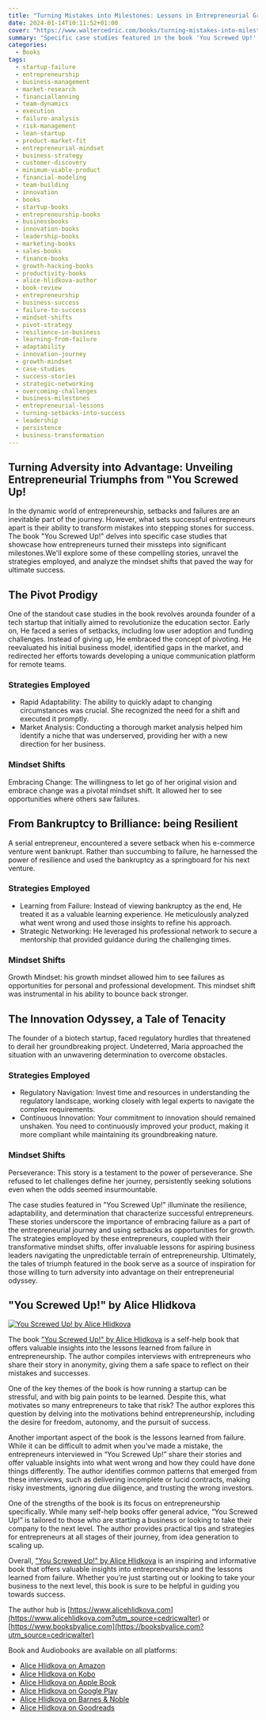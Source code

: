 ```yaml
---
title: "Turning Mistakes into Milestones: Lessons in Entrepreneurial Growth"
date: 2024-01-14T10:11:52+01:00
cover: "https://www.waltercedric.com/books/turning-mistakes-into-milestones-by-alice-hlidkova.webp"
summary: "Specific case studies featured in the book 'You Screwed Up!' where entrepreneurs turned their mistakes into significant milestones. Explore the strategies and mindset shifts that led to success."
categories:
  - Books
tags:
  - startup-failure
  - entrepreneurship
  - business-management
  - market-research
  - financiallanning
  - team-dynamics
  - execution
  - failure-analysis
  - risk-management
  - lean-startup
  - product-market-fit
  - entrepreneurial-mindset
  - business-strategy
  - customer-discovery
  - minimum-viable-product
  - financial-modeling
  - team-building
  - innovation
  - books
  - startup-books
  - entrepreneurship-books
  - businessbooks
  - innovation-books
  - leadership-books
  - marketing-books
  - sales-books
  - finance-books
  - growth-hacking-books
  - productivity-books
  - alice-hlidkova-author
  - book-review
  - entrepreneurship
  - business-success
  - failure-to-success
  - mindset-shifts
  - pivot-strategy
  - resilience-in-business
  - learning-from-failure
  - adaptability
  - innovation-journey
  - growth-mindset
  - case-studies
  - success-stories
  - strategic-networking
  - overcoming-challenges
  - business-milestones
  - entrepreneurial-lessons
  - turning-setbacks-into-success
  - leadership
  - persistence
  - business-transformation
---
```

## Turning Adversity into Advantage: Unveiling Entrepreneurial Triumphs from "You Screwed Up!

In the dynamic world of entrepreneurship, setbacks and failures are an inevitable part of the journey. However, what sets successful entrepreneurs apart is their ability to transform mistakes into stepping stones for success. The book "You Screwed Up!" delves into specific case studies that showcase how entrepreneurs turned their missteps into significant milestones.We'll explore some of these compelling stories, unravel the strategies employed, and analyze the mindset shifts that paved the way for ultimate success.

## The Pivot Prodigy

One of the standout case studies in the book revolves arounda founder of a tech startup that initially aimed to revolutionize the education sector. Early on, He faced a series of setbacks, including low user adoption and funding challenges. Instead of giving up, He embraced the concept of pivoting. He reevaluated his initial business model, identified gaps in the market, and redirected her efforts towards developing a unique communication platform for remote teams.

### Strategies Employed
- Rapid Adaptability: The ability to quickly adapt to changing circumstances was crucial. She recognized the need for a shift and executed it promptly.
- Market Analysis: Conducting a thorough market analysis helped him identify a niche that was underserved, providing her with a new direction for her business.

### Mindset Shifts
Embracing Change: The willingness to let go of her original vision and embrace change was a pivotal mindset shift. It allowed her to see opportunities where others saw failures.

## From Bankruptcy to Brilliance: being Resilient

A serial entrepreneur, encountered a severe setback when his e-commerce venture went bankrupt. Rather than succumbing to failure, he harnessed the power of resilience and used the bankruptcy as a springboard for his next venture.

### Strategies Employed
- Learning from Failure: Instead of viewing bankruptcy as the end, He treated it as a valuable learning experience. He meticulously analyzed what went wrong and used those insights to refine his approach.
- Strategic Networking: He leveraged his professional network to secure a mentorship that provided guidance during the challenging times.

### Mindset Shifts
Growth Mindset: his growth mindset allowed him to see failures as opportunities for personal and professional development. This mindset shift was instrumental in his ability to bounce back stronger.

## The Innovation Odyssey, a Tale of Tenacity

The founder of a biotech startup, faced regulatory hurdles that threatened to derail her groundbreaking project. Undeterred, Maria approached the situation with an unwavering determination to overcome obstacles.

### Strategies Employed
- Regulatory Navigation: Invest time and resources in understanding the regulatory landscape, working closely with legal experts to navigate the complex requirements.
- Continuous Innovation: Your commitment to innovation should remained unshaken. You need to continuously improved your product, making it more compliant while maintaining its groundbreaking nature.

### Mindset Shifts
Perseverance: This story is a testament to the power of perseverance. She refused to let challenges define her journey, persistently seeking solutions even when the odds seemed insurmountable.

The case studies featured in "You Screwed Up!" illuminate the resilience, adaptability, and determination that characterize successful entrepreneurs. These stories underscore the importance of embracing failure as a part of the entrepreneurial journey and using setbacks as opportunities for growth. The strategies employed by these entrepreneurs, coupled with their transformative mindset shifts, offer invaluable lessons for aspiring business leaders navigating the unpredictable terrain of entrepreneurship. Ultimately, the tales of triumph featured in the book serve as a source of inspiration for those willing to turn adversity into advantage on their entrepreneurial odyssey.

## "You Screwed Up!" by Alice Hlidkova
[![You Screwed Up! by Alice Hlidkova](/books/you-screwed-up-by-alice-hlidkova-200x300.webp)](https://www.alicehlidkova.com?utm_source=cedricwalter)

The book ["You Screwed Up!" by Alice Hlidkova](https://www.alicehlidkova.com) is a self-help book that offers valuable insights into the lessons learned from failure in entrepreneurship. The author compiles interviews with entrepreneurs who share their story in anonymity, giving them a safe space to reflect on their mistakes and successes.

One of the key themes of the book is how running a startup can be stressful, and with big pain points to be learned. Despite this, what motivates so many entrepreneurs to take that risk? The author explores this question by delving into the motivations behind entrepreneurship, including the desire for freedom, autonomy, and the pursuit of success.

Another important aspect of the book is the lessons learned from failure. While it can be difficult to admit when you’ve made a mistake, the entrepreneurs interviewed in “You Screwed Up!” share their stories and offer valuable insights into what went wrong and how they could have done things differently. The author identifies common patterns that emerged from these interviews, such as delivering incomplete or lucid contracts, making risky investments, ignoring due diligence, and trusting the wrong investors.

One of the strengths of the book is its focus on entrepreneurship specifically. While many self-help books offer general advice, “You Screwed Up!” is tailored to those who are starting a business or looking to take their company to the next level. The author provides practical tips and strategies for entrepreneurs at all stages of their journey, from idea generation to scaling up.

Overall, ["You Screwed Up!" by Alice Hlidkova](https://www.alicehlidkova.com) is an inspiring and informative book that offers valuable insights into entrepreneurship and the lessons learned from failure. Whether you’re just starting out or looking to take your business to the next level, this book is sure to be helpful in guiding you towards success.

The author hub is [https://www.alicehlidkova.com](https://www.alicehlidkova.com?utm_source=cedricwalter) or [https://www.booksbyalice.com](https://booksbyalice.com?utm_source=cedricwalter)

Book and Audiobooks are available on all platforms:

* [Alice Hlidkova on Amazon](https://www.amazon.com/gp/product/B07YZVCVFG/ref=dbs_a_def_rwt_bibl_vppi_i0)
* [Alice Hlidkova on Kobo](https://www.kobo.com/us/en/ebook/pretty-girl-complex)
* [Alice Hlidkova on Apple Book](https://books.apple.com/ch/book/pretty-girl-complex/id6443674019?l=en)
* [Alice Hlidkova on Google Play](https://play.google.com/store/books/details/Alice_Hlidkova_Pretty_Girl_Complex_The_Story_of_A?id=5dWREAAAQBAJ&hl=en_GB&gl=US)
* [Alice Hlidkova on Barnes & Noble](https://www.barnesandnoble.com/w/pretty-girl-complex-alice-hlidkova/1142526943?ean=2940186597995)
* [Alice Hlidkova on Goodreads](https://www.goodreads.com/book/show/48515559-pretty-girl-complex)
